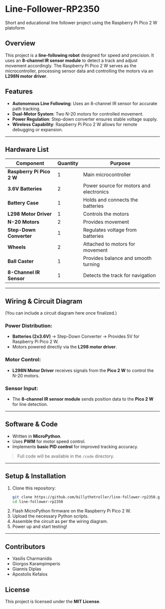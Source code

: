 # Line-Follower-RP2350
Short and educational line follower project using the Raspberry Pi Pico 2 W platoform

## Overview
This project is a **line-following robot** designed for speed and precision. It uses an **8-channel IR sensor module** to detect a track and adjust movement accordingly. The Raspberry Pi Pico 2 W serves as the microcontroller, processing sensor data and controlling the motors via an **L298N motor driver**. 

## Features
- **Autonomous Line Following**: Uses an 8-channel IR sensor for accurate path tracking.
- **Dual-Motor System**: Two N-20 motors for controlled movement.
- **Power Regulation**: Step-down converter ensures stable voltage supply.
- **Wireless Capability**: Raspberry Pi Pico 2 W allows for remote debugging or expansion.

---

## Hardware List
| Component               | Quantity | Purpose |
|-------------------------|----------|----------|
| **Raspberry Pi Pico 2 W** | 1        | Main microcontroller |
| **3.6V Batteries**       | 2        | Power source for motors and electronics |
| **Battery Case**         | 1        | Holds and connects the batteries |
| **L298 Motor Driver**    | 1        | Controls the motors |
| **N-20 Motors**          | 2        | Provides movement |
| **Step-Down Converter**  | 1        | Regulates voltage from batteries |
| **Wheels**               | 2        | Attached to motors for movement |
| **Ball Caster**          | 1        | Provides balance and smooth turning |
| **8-Channel IR Sensor**  | 1        | Detects the track for navigation |

---

## Wiring & Circuit Diagram
(You can include a circuit diagram here once finalized.)

### Power Distribution:
- **Batteries (2x3.6V)** → Step-Down Converter → Provides 5V for Raspberry Pi Pico 2 W.
- Motors powered directly via the **L298 motor driver**.

### Motor Control:
- **L298N Motor Driver** receives signals from the **Pico 2 W** to control the N-20 motors.

### Sensor Input:
- The **8-channel IR sensor module** sends position data to the **Pico 2 W** for line detection.

---

## Software & Code
- Written in **MicroPython**.
- Uses **PWM** for motor speed control.
- Implements **basic PID control** for improved tracking accuracy.

> Full code will be available in the `/code` directory.

---

## Setup & Installation
1. Clone this repository:
   ```sh
   git clone https://github.com/billythetroller/line-follower-rp2350.git
   cd line-follower-rp2350
   ```
2. Flash MicroPython firmware on the Raspberry Pi Pico 2 W.
3. Upload the necessary Python scripts.
4. Assemble the circuit as per the wiring diagram.
5. Power up and start testing!

---

## Contributors
- Vasilis Charmanidis
- Giorgos Karampimperis
- Giannis Diplas
- Apostolis Kefalos

## License
This project is licensed under the **MIT License**.
